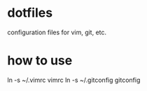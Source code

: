 # dotfiles
configuration files for vim, git, etc.

# how to use
ln -s ~/.vimrc vimrc
ln -s ~/.gitconfig gitconfig
